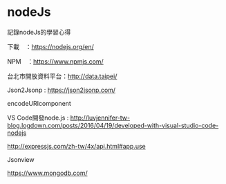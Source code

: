 # nodeJs
記錄nodeJs的學習心得

下載　：https://nodejs.org/en/

NPM　：https://www.npmjs.com/

台北市開放資料平台：http://data.taipei/

Json2Jsonp : https://json2jsonp.com/

encodeURIcomponent

VS Code開發node.js : http://luvjennifer-tw-blog.logdown.com/posts/2016/04/19/developed-with-visual-studio-code-nodejs

http://expressjs.com/zh-tw/4x/api.html#app.use

Jsonview

https://www.mongodb.com/
